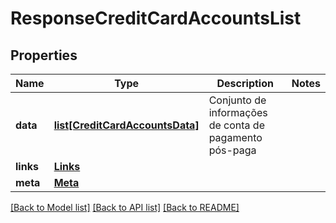 # ResponseCreditCardAccountsList

## Properties
Name | Type | Description | Notes
------------ | ------------- | ------------- | -------------
**data** | [**list[CreditCardAccountsData]**](CreditCardAccountsData.md) | Conjunto de informações de conta de pagamento pós-paga | 
**links** | [**Links**](Links.md) |  | 
**meta** | [**Meta**](Meta.md) |  | 

[[Back to Model list]](../README.md#documentation-for-models) [[Back to API list]](../README.md#documentation-for-api-endpoints) [[Back to README]](../README.md)

